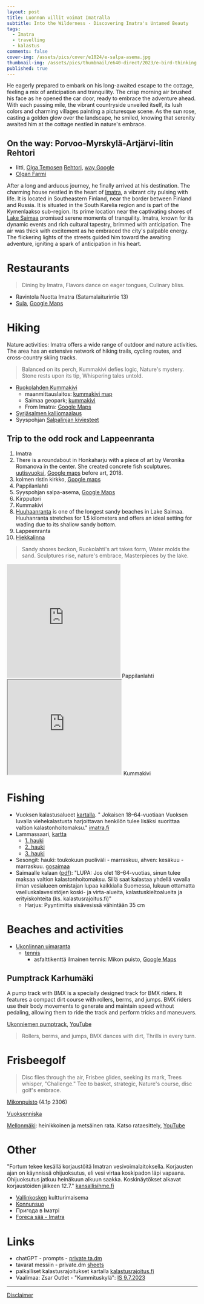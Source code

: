 ```yaml
---
layout: post
title: Luonnon villit voimat Imatralla
subtitle: Into the Wilderness - Discovering Imatra's Untamed Beauty
tags:
  - Imatra
  - travelling
  - kalastus
comments: false
cover-img: /assets/pics/cover/e1024/e-salpa-asema.jpg
thumbnail-img: /assets/pics/thumbnail/e640-direct/2023/e-bird-thinking.jpg
published: true
---
```


He eagerly prepared to embark on his long-awaited escape to the cottage, feeling a mix of anticipation and tranquility. The crisp morning air brushed his face as he opened the car door, ready to embrace the adventure ahead. With each passing mile, the vibrant countryside unveiled itself, its lush colors and charming villages painting a picturesque scene. As the sun rose, casting a golden glow over the landscape, he smiled, knowing that serenity awaited him at the cottage nestled in nature's embrace.

## On the way: Porvoo-Myrskylä-Artjärvi-Iitin Rehtori 

- Iitti, [Olga Temosen](https://www.is.fi/viihde/art-2000008914061.html) [Rehtori](https://www.pizzeriarehtori.com/), [way Google](https://www.google.com/maps/dir/Kirkkonummi/REHTORI+pizzeria+%26+cafe,+Hanj%C3%A4rventie,+Iitti/@60.4585798,24.8786392,9.5z/data=!4m24!4m23!1m15!1m1!1s0x468d8c199ae6aa91:0x400b551554bb1e0!2m2!1d24.4411082!2d60.1266902!3m4!1m2!1d24.6110102!2d60.2038496!3s0x468df3a9c401a719:0x4b85d5d6377dcd04!3m4!1m2!1d25.7563036!2d60.564235!3s0x4691ee54f830ad1f:0x4200c0d653d967c4!1m5!1m1!1s0x4691c9c3b325d745:0xe09d55574e6d7c4a!2m2!1d26.2417312!2d60.8450488!3e0?entry=ttu)
- [Olgan Farmi](https://olganfarmi.fi/)

After a long and arduous journey, he finally arrived at his destination. The charming house nestled in the heart of [Imatra](https://en.wikipedia.org/wiki/Imatra), a vibrant city pulsing with life. It is located in Southeastern Finland, near the border between Finland and Russia. It is situated in the South Karelia region and is part of the Kymenlaakso sub-region. Its prime location near the captivating shores of [Lake Saimaa](https://en.wikipedia.org/wiki/Saimaa) promised serene moments of tranquility. Imatra, known for its dynamic events and rich cultural tapestry, brimmed with anticipation. The air was thick with excitement as he embraced the city's palpable energy. The flickering lights of the streets guided him toward the awaiting adventure, igniting a spark of anticipation in his heart.

# Restaurants

> Dining by Imatra,
Flavors dance on eager tongues,
Culinary bliss.

- Ravintola Nuotta Imatra (Satamalaiturintie 13)
- [Sula](https://www.ravintolasula.fi/), [Google Maps](https://www.google.com/maps/place/Ravintola+Sula+Imatra/@61.1738939,28.784427,17z/)


# Hiking

Nature activities: Imatra offers a wide range of outdoor and nature activities. The area has an extensive network of hiking trails, cycling routes, and cross-country skiing tracks.

> Balanced on its perch,
Kummakivi defies logic,
Nature's mystery.
Stone rests upon its tip,
Whispering tales untold.


- [Ruokolahden Kummakivi](https://www.suomenlatu.fi/latu-polku/blogi/ruokolahden-kummakivi.html?gclid=Cj0KCQjw7uSkBhDGARIsAMCZNJs2RbIU5hlEUZWnNSUJB_cdDFtzMzyXbxfUyogC6fqhSINHWxwhyU0aAuOcEALw_wcB)
  - maanmittauslaitos: [kummakivi map](https://asiointi.maanmittauslaitos.fi/karttapaikka/?lang=fi&share=customMarker&n=6818558.149512837&e=576252.6607156129&title=kummakivi&desc=&zoom=10&layers=W3siaWQiOjIsIm9wYWNpdHkiOjEwMH1d-z)
  - Saimaa geopark; [kummakivi](https://saimaageopark.fi/norppapolku-harjumaastossa/#filter=r-fullyTranslatedLangus-,r-onlyOpened-,sb-sortedBy-0&zc=16,28.43112,61.49172)
  - From Imatra: [Google Maps](https://www.google.com/maps/dir/Imatra/Kummakivi,+Luukkolansaari/@61.3874373,28.3547365,10.5z/data=!4m14!4m13!1m5!1m1!1s0x4690a63e19b75043:0xde9f9f38261c9e73!2m2!1d28.7645463!2d61.1695977!1m5!1m1!1s0x469a7126f99ff5e1:0x587df1ee94cd566e!2m2!1d28.429186!2d61.493532!3e0?entry=ttu)
- [Syrjäsalmen kalliomaalaus](https://saimaageopark.fi/norppapolku-harjumaastossa/#filter=r-fullyTranslatedLangus-,r-onlyOpened-,sb-sortedBy-0&zc=18,28.31524,61.53212)
- Syyspohjan [Salpalinjan kiviesteet](https://saimaageopark.fi/norppapolku-harjumaastossa/#filter=r-fullyTranslatedLangus-,r-onlyOpened-,sb-sortedBy-0&ipd=37865640&zc=19,28.63843,61.39213)


## Trip to the odd rock and Lappeenranta

1. Imatra
2. There is a roundabout in Honkaharju with a piece of art by Veronika Romanova in the center. She created concrete fish sculptures. [uutisvuoksi](https://www.uutisvuoksi.fi/paikalliset/3658914), [Google maps](https://goo.gl/maps/Dsaujy5n2NCQ1yMT8) before art, 2018.
3. kolmen ristin kirkko, [Google maps](https://goo.gl/maps/ofnFuVNuhTRjUdJWA)
4. Pappilanlahti
5. Syyspohjan salpa-asema, [Google Maps](https://goo.gl/maps/ST8UDsm9B9DPs5zMA)
6. Kirpputori
7. Kummakivi
8. [Huuhaanranta](https://www.is.fi/matkat/art-2000009004673.html) is one of the longest sandy beaches in Lake Saimaa. Huuhanranta stretches for 1.5 kilometers and offers an ideal setting for wading due to its shallow sandy bottom.
9. Lappeenranta
10. [Hiekkalinna](https://visitlappeenranta.fi/fi/Nae-ja-koe/Hiekkalinna)

> Sandy shores beckon,
Ruokolahti's art takes form,
Water molds the sand.
Sculptures rise, nature's embrace,
Masterpieces by the lake.

<iframe src="https://www.google.com/maps/embed?pb=!4v1688408739817!6m8!1m7!1sCAoSK0FGMVFpcFBjbW04aGVDMlpqS09Nb1RSZVIweVJpNlBNYzRVdUZIODVYV1k.!2m2!1d61.28883456434491!2d28.83797004189751!3f176.98268906628294!4f-1.2903074668213463!5f0.7820865974627469" alt="Pappilanlahti" width="300" height="300" style="border:0;" allowfullscreen="" loading="lazy" referrerpolicy="no-referrer-when-downgrade"></iframe>
Pappilanlahti

<iframe src="https://www.google.com/maps/embed?pb=!4v1688408954195!6m8!1m7!1sCAoSLEFGMVFpcE0wX0QzaHotblk1dW1VTUJKMTVqRzBLSzRSQ3p5TXdPeElrQjBB!2m2!1d61.4935455!2d28.4300194!3f111.04399178437782!4f19.059593493845583!5f0.7820865974627469" width="300" height="250" style="border:1;" allowfullscreen="" loading="lazy" referrerpolicy="no-referrer-when-downgrade"></iframe>
Kummakivi


# Fishing

- Vuoksen kalastusalueet [kartalla](https://www.imatra.fi/sites/default/files/thumbnails/image/kalastuskartta.png). " Jokaisen 18–64-vuotiaan Vuoksen luvalla viehekalastusta harjoittavan henkilön tulee lisäksi suorittaa valtion kalastonhoitomaksu." [imatra.fi](https://www.imatra.fi/asuminen-ja-ymparisto/virkistysalueet/kalastus/vuoksen-kalastusalueet)
- Lammassaari, [kartta](https://kalastusrajoitus.fi/#/kalastusrajoitus)
  - [1. hauki](https://asiointi.maanmittauslaitos.fi/karttapaikka/?lang=fi&share=customMarker&n=6787096.978090314&e=592168.2265102938&title=1.hauki&desc=&zoom=12&layers=W3siaWQiOjMsIm9wYWNpdHkiOjEwMH0seyJpZCI6Miwib3BhY2l0eSI6MTAwfV0-z)
  - [2. hauki](https://asiointi.maanmittauslaitos.fi/karttapaikka/?lang=fi&share=customMarker&n=6786999.478090313&e=592090.726510294&title=2.%20hauki%20ahven-lipalla&desc=&zoom=11&layers=W3siaWQiOjIsIm9wYWNpdHkiOjEwMH1d-z)
  - [3. hauki](https://asiointi.maanmittauslaitos.fi/karttapaikka/?lang=fi&share=customMarker&n=6786755.861840606&e=591981.895261807&title=hauki%20230702&desc=sateella%20illalla%209g%20lotolla&zoom=13&layers=W3siaWQiOjIsIm9wYWNpdHkiOjEwMH1d-z)
- Sesongit: hauki: toukokuun puoliväli - marraskuu, ahven: kesäkuu - marraskuu. [gosaimaa](https://gosaimaa.com/mita-tehda/aktiviteetit/kalastus/)
- Saimaalle kalaan ([pdf](https://julkaisut.metsa.fi/assets/pdf/lp/Esitteet/saimaalle-kalaan-fin.pdf)): "LUPA: Jos olet 18–64-vuotias, sinun tulee maksaa
valtion kalastonhoitomaksu. Sillä saat kalastaa
yhdellä vavalla ilman vesialueen omistajan lupaa
kaikkialla Suomessa, lukuun ottamatta vaelluskalavesistöjen koski- ja virta-alueita, kalastuskieltoalueita ja erityiskohteita (ks. kalastusrajoitus.fi)"
  - Harjus: Pyyntimitta sisävesissä vähintään 35 cm

# Beaches and activities

- [Ukonlinnan uimaranta](https://www.google.com/maps/place/Ukonlinnan+uimaranta/@61.2064255,28.7154225,15.96z/)
  - [tennis](https://www.imatrantennis.com/about-1)
    - asfalttikenttä ilmainen tennis: Mikon puisto, [Google Maps](https://goo.gl/maps/ftNnZdq8yL2rhzN28)


## Pumptrack Karhumäki

A pump track with BMX is a specially designed track for BMX riders. It features a compact dirt course with rollers, berms, and jumps. BMX riders use their body movements to generate and maintain speed without pedaling, allowing them to ride the track and perform tricks and maneuvers.

[Ukonniemen pumptrack](https://www.imatra.fi/toimipaikat/ukonniemen-pumptrack), [YouTube](https://www.youtube.com/watch?v=UauDkddySVY)

> Rollers, berms, and jumps,
BMX dances with dirt,
Thrills in every turn.

# Frisbeegolf

> Disc flies through the air,
Frisbee glides, seeking its mark,
Trees whisper, "Challenge."
Tee to basket, strategic,
Nature's course, disc golf's embrace.

[Mikonpuisto](https://goo.gl/maps/sL5q4C2eGuoxmy9X6) (4.1p 2306)

[Vuoksenniska](https://sites.google.com/view/vdg-com/radat/vuoksenniskan-frisbeekeskus?authuser=0)

[Mellonmäki](https://frisbeegolfradat.fi/rata/mellonmaen-frisbeegolfrata/): heinikkoinen ja metsäinen rata. Katso rataesittely, [YouTube](https://www.youtube.com/watch?v=c-Xp2l69i98)

# Other

"Fortum tekee kesällä korjaustöitä Imatran vesivoimalaitoksella. Korjausten ajan on käynnissä ohijuoksutus, eli vesi virtaa koskipadon läpi vapaana. Ohijuoksutus jatkuu heinäkuun alkuun saakka. Koskinäytökset alkavat korjaustöiden jälkeen 12.7." [kansallisihme.fi](https://kansallisihme.fi/fi/imatrankoski-kuohuu)
- [Vallinkosken](https://saimaageopark.fi/vallinkosken-hiidenkirnut/#filter=r-fullyTranslatedLangus-,r-onlyOpened-,sb-sortedBy-0) kultturimaisema
- [Konnunsuo](https://saimaageopark.fi/vallinkosken-hiidenkirnut/#filter=r-fullyTranslatedLangus-,r-onlyOpened-,sb-sortedBy-0&ipd=38135253&zc=15,28.55814,61.03861)
- Пригода в Іматрі
- [Foreca sää - Imatra](https://www.foreca.fi/Finland/Imatra)

# Links

- chatGPT - prompts - [private ta.dm](https://docs.google.com/document/d/1n1Vl_3XI5mYtdwjpzkOmbijMq9S61ba18t5PttlT9xE/edit?usp=sharing)
- tavarat messiin - private.dm [sheets](https://docs.google.com/spreadsheets/d/19BkGyPCeYUFju6qmrPmDd3s-zcD2MNX5jRguvoorb1c/edit?usp=sharing)
- paikalliset kalastusrajoitukset kartalla [kalastusrajoitus.fi](https://kalastusrajoitus.fi/#/kalastusrajoitus)
- Vaalimaa: Zsar Outlet - "Kummituskylä": [IS 9.7.2023](https://www.is.fi/kotimaa/art-2000009697425.html)

---

[Disclaimer](https://talonendm.github.io/disclaimer)

